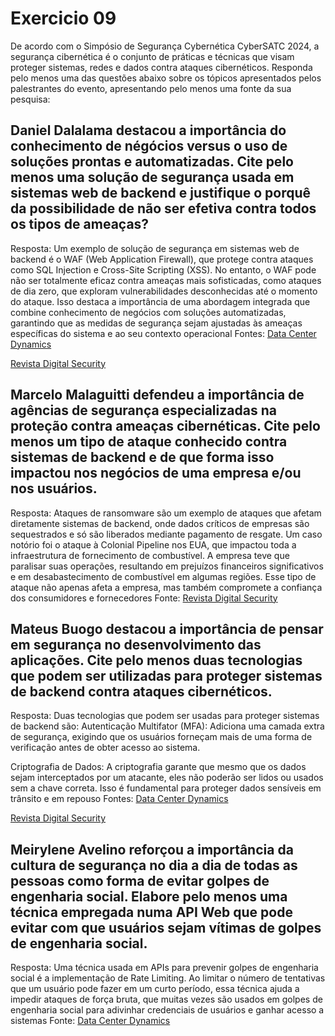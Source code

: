 # Exercicio 09

De acordo com o Simpósio de Segurança Cybernética CyberSATC 2024, a segurança cibernética é o conjunto de práticas e técnicas que visam proteger sistemas, redes e dados contra ataques cibernéticos.
Responda pelo menos uma das questões abaixo sobre os tópicos apresentados pelos palestrantes do evento, apresentando pelo menos uma fonte da sua pesquisa:


## Daniel Dalalama destacou a importância do conhecimento de négócios versus o uso de soluções prontas e automatizadas. Cite pelo menos uma solução de segurança usada em sistemas web de backend e justifique o porquê da possibilidade de não ser efetiva contra todos os tipos de ameaças?

Resposta:
Um exemplo de solução de segurança em sistemas web de backend é o WAF (Web Application Firewall), que protege contra ataques como SQL Injection e Cross-Site Scripting (XSS). No entanto, o WAF pode não ser totalmente eficaz contra ameaças mais sofisticadas, como ataques de dia zero, que exploram vulnerabilidades desconhecidas até o momento do ataque. Isso destaca a importância de uma abordagem integrada que combine conhecimento de negócios com soluções automatizadas, garantindo que as medidas de segurança sejam ajustadas às ameaças específicas do sistema e ao seu contexto operacional​ 
Fontes:
[Data Center Dynamics](https://www.datacenterdynamics.com/br/not%C3%ADcias/8-tendencias-de-ciberseguranca-para-2024/)

[Revista Digital Security](https://revistadigitalsecurity.com.br/ciberseguranca-perspectivas-e-desafios-para-2024/)

## Marcelo Malaguitti defendeu a importância de agências de segurança especializadas na proteção contra ameaças cibernéticas. Cite pelo menos um tipo de ataque conhecido contra sistemas de backend e de que forma isso impactou nos negócios de uma empresa e/ou nos usuários.

Resposta:
Ataques de ransomware são um exemplo de ataques que afetam diretamente sistemas de backend, onde dados críticos de empresas são sequestrados e só são liberados mediante pagamento de resgate. Um caso notório foi o ataque à Colonial Pipeline nos EUA, que impactou toda a infraestrutura de fornecimento de combustível. A empresa teve que paralisar suas operações, resultando em prejuízos financeiros significativos e em desabastecimento de combustível em algumas regiões. Esse tipo de ataque não apenas afeta a empresa, mas também compromete a confiança dos consumidores e fornecedores
Fonte:
[Revista Digital Security](https://revistadigitalsecurity.com.br/ciberseguranca-perspectivas-e-desafios-para-2024/)

## Mateus Buogo destacou a importância de pensar em segurança no desenvolvimento das aplicações. Cite pelo menos duas tecnologias que podem ser utilizadas para proteger sistemas de backend contra ataques cibernéticos.

Resposta:
Duas tecnologias que podem ser usadas para proteger sistemas de backend são:
Autenticação Multifator (MFA): Adiciona uma camada extra de segurança, exigindo que os usuários forneçam mais de uma forma de verificação antes de obter acesso ao sistema.

Criptografia de Dados: A criptografia garante que mesmo que os dados sejam interceptados por um atacante, eles não poderão ser lidos ou usados sem a chave correta. Isso é fundamental para proteger dados sensíveis em trânsito e em repouso​
Fontes:
[Data Center Dynamics](https://www.datacenterdynamics.com/br/not%C3%ADcias/8-tendencias-de-ciberseguranca-para-2024/)

[Revista Digital Security](https://revistadigitalsecurity.com.br/ciberseguranca-perspectivas-e-desafios-para-2024/)

## Meirylene Avelino reforçou a importância da cultura de segurança no dia a dia de todas as pessoas como forma de evitar golpes de engenharia social. Elabore pelo menos uma técnica empregada numa API Web que pode evitar com que usuários sejam vítimas de golpes de engenharia social.

Resposta:
Uma técnica usada em APIs para prevenir golpes de engenharia social é a implementação de Rate Limiting. Ao limitar o número de tentativas que um usuário pode fazer em um curto período, essa técnica ajuda a impedir ataques de força bruta, que muitas vezes são usados em golpes de engenharia social para adivinhar credenciais de usuários e ganhar acesso a sistemas​
Fonte:
[Data Center Dynamics](https://www.datacenterdynamics.com/br/not%C3%ADcias/8-tendencias-de-ciberseguranca-para-2024/)
